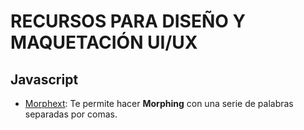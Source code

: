 # RECURSOS PARA DISEÑO Y MAQUETACIÓN UI/UX

## Javascript
- [Morphext](http://morphext.fyianlai.com/): Te permite hacer **Morphing** con una serie de palabras separadas por comas.
